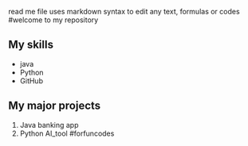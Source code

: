 
read me file uses markdown syntax to edit any text, formulas or codes
#welcome to my repository
## My skills
  - java
  - Python
  - GitHub

## My major projects
1. Java banking app
2. Python AI_tool
#forfuncodes
